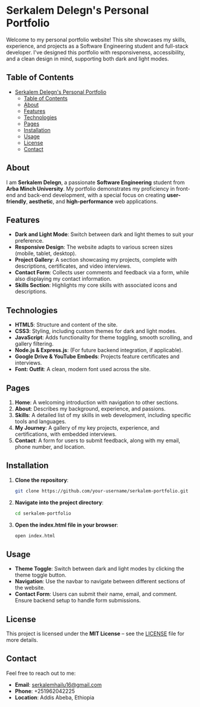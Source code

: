 # Serkalem Delegn's Personal Portfolio

Welcome to my personal portfolio website! This site showcases my skills, experience, and projects as a Software Engineering student and full-stack developer. I've designed this portfolio with responsiveness, accessibility, and a clean design in mind, supporting both dark and light modes.

## Table of Contents
- [Serkalem Delegn's Personal Portfolio](#serkalem-delegns-personal-portfolio)
  - [Table of Contents](#table-of-contents)
  - [About](#about)
  - [Features](#features)
  - [Technologies](#technologies)
  - [Pages](#pages)
  - [Installation](#installation)
  - [Usage](#usage)
  - [License](#license)
  - [Contact](#contact)

## About

I am **Serkalem Delegn**, a passionate **Software Engineering** student from **Arba Minch University**. My portfolio demonstrates my proficiency in front-end and back-end development, with a special focus on creating **user-friendly**, **aesthetic**, and **high-performance** web applications.

## Features
- **Dark and Light Mode**: Switch between dark and light themes to suit your preference.
- **Responsive Design**: The website adapts to various screen sizes (mobile, tablet, desktop).
- **Project Gallery**: A section showcasing my projects, complete with descriptions, certificates, and video interviews.
- **Contact Form**: Collects user comments and feedback via a form, while also displaying my contact information.
- **Skills Section**: Highlights my core skills with associated icons and descriptions.

## Technologies
- **HTML5**: Structure and content of the site.
- **CSS3**: Styling, including custom themes for dark and light modes.
- **JavaScript**: Adds functionality for theme toggling, smooth scrolling, and gallery filtering.
- **Node.js & Express.js**: (For future backend integration, if applicable).
- **Google Drive & YouTube Embeds**: Projects feature certificates and interviews.
- **Font: Outfit**: A clean, modern font used across the site.

## Pages
1. **Home**: A welcoming introduction with navigation to other sections.
2. **About**: Describes my background, experience, and passions.
3. **Skills**: A detailed list of my skills in web development, including specific tools and languages.
4. **My Journey**: A gallery of my key projects, experience, and certifications, with embedded interviews.
5. **Contact**: A form for users to submit feedback, along with my email, phone number, and location.

## Installation

1. **Clone the repository**:
   ```bash
   git clone https://github.com/your-username/serkalem-portfolio.git
   ```
2. **Navigate into the project directory**:
   ```bash
   cd serkalem-portfolio
   ```
3. **Open the index.html file in your browser**:
   ```bash
   open index.html
   ```

## Usage

- **Theme Toggle**: Switch between dark and light modes by clicking the theme toggle button.
- **Navigation**: Use the navbar to navigate between different sections of the website.
- **Contact Form**: Users can submit their name, email, and comment. Ensure backend setup to handle form submissions.

## License

This project is licensed under the **MIT License** – see the [LICENSE](LICENSE) file for more details.

## Contact

Feel free to reach out to me:
- **Email**: serkalemhailu16@gmail.com
- **Phone**: +251962042225
- **Location**: Addis Abeba, Ethiopia
